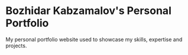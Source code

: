 # Bozhidar Kabzamalov's Personal Portfolio

My personal portfolio website used to showcase my skills, expertise and projects.
